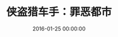 ---
layout: project
title:  "侠盗猎车手：罪恶都市"
date:   2016-01-25 00:00:00
categories: Project
logo: http://www.wmhhz.com/img/GTAVC.jpg
ver: Scarlet(1.0)
jindu: 88
type: 游戏
time: 暂未发布
permalink: /gtavc/
download: 0
tiquma: 0
game: http://pan.baidu.com/share/link?shareid=540149&uk=2500282632
---